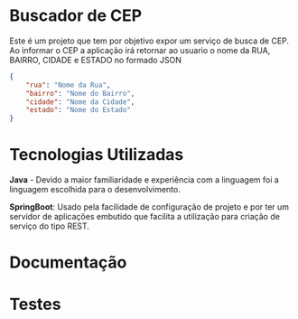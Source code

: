 # Buscador de CEP

Este é um projeto que tem por objetivo expor um serviço de busca de CEP.
Ao informar o CEP a aplicação irá retornar ao usuario o nome da RUA, BAIRRO, CIDADE e ESTADO no formado JSON

```` json
{
    "rua": "Nome da Rua",
    "bairro": "Nome do Bairro",
    "cidade": "Nome da Cidade",
    "estado": "Nome do Estado"
}
````  


# Tecnologias Utilizadas

**Java** - Devido a maior familiaridade e experiência com a linguagem foi a linguagem escolhida para o desenvolvimento. 

**SpringBoot**: Usado pela facilidade de configuração de projeto e por ter um servidor de aplicações embutido que facilita a utilização para criação de serviço do tipo REST.


# Documentação



# Testes